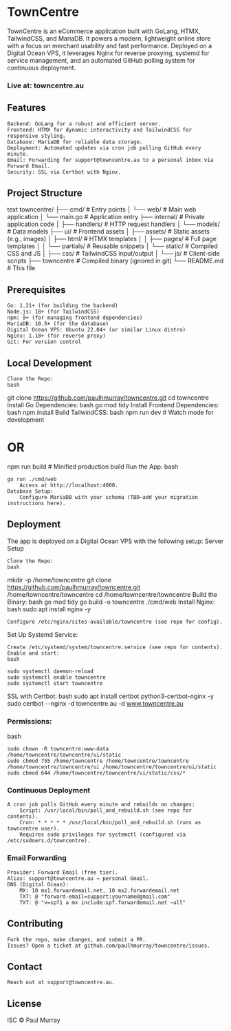 # TownCentre

TownCentre is an eCommerce application built with GoLang, HTMX, TailwindCSS, and MariaDB. It powers a modern, lightweight online store with a focus on merchant usability and fast performance. Deployed on a Digital Ocean VPS, it leverages Nginx for reverse proxying, systemd for service management, and an automated GitHub polling system for continuous deployment.

### Live at: towncentre.au

## Features

    Backend: GoLang for a robust and efficient server.
    Frontend: HTMX for dynamic interactivity and TailwindCSS for responsive styling.
    Database: MariaDB for reliable data storage.
    Deployment: Automated updates via cron job polling GitHub every minute.
    Email: Forwarding for support@towncentre.au to a personal inbox via Forward Email.
    Security: SSL via Certbot with Nginx.

## Project Structure

text
towncentre/
├── cmd/ # Entry points
│ └── web/ # Main web application
│ └── main.go # Application entry
├── internal/ # Private application code
│ ├── handlers/ # HTTP request handlers
│ └── models/ # Data models
├── ui/ # Frontend assets
│ ├── assets/ # Static assets (e.g., images)
│ ├── html/ # HTMX templates
│ │ ├── pages/ # Full page templates
│ │ └── partials/ # Reusable snippets
│ └── static/ # Compiled CSS and JS
│ ├── css/ # TailwindCSS input/output
│ └── js/ # Client-side scripts
├── towncentre # Compiled binary (ignored in git)
└── README.md # This file

## Prerequisites

    Go: 1.21+ (for building the backend)
    Node.js: 18+ (for TailwindCSS)
    npm: 9+ (for managing frontend dependencies)
    MariaDB: 10.5+ (for the database)
    Digital Ocean VPS: Ubuntu 22.04+ (or similar Linux distro)
    Nginx: 1.18+ (for reverse proxy)
    Git: For version control

## Local Development

    Clone the Repo:
    bash

git clone https://github.com/paulhmurray/towncentre.git
cd towncentre
Install Go Dependencies:
bash
go mod tidy
Install Frontend Dependencies:
bash
npm install
Build TailwindCSS:
bash
npm run dev # Watch mode for development

# OR

npm run build # Minified production build
Run the App:
bash

    go run ./cmd/web
        Access at http://localhost:4000.
    Database Setup:
        Configure MariaDB with your schema (TBD—add your migration instructions here).

## Deployment

The app is deployed on a Digital Ocean VPS with the following setup:
Server Setup

    Clone the Repo:
    bash

mkdir -p /home/towncentre
git clone https://github.com/paulhmurray/towncentre.git /home/towncentre/towncentre
cd /home/towncentre/towncentre
Build the Binary:
bash
go mod tidy
go build -o towncentre ./cmd/web
Install Nginx:
bash
sudo apt install nginx -y

    Configure /etc/nginx/sites-available/towncentre (see repo for config).

Set Up Systemd Service:

    Create /etc/systemd/system/towncentre.service (see repo for contents).
    Enable and start:
    bash

    sudo systemctl daemon-reload
    sudo systemctl enable towncentre
    sudo systemctl start towncentre

SSL with Certbot:
bash
sudo apt install certbot python3-certbot-nginx -y
sudo certbot --nginx -d towncentre.au -d www.towncentre.au

### Permissions:

bash

    sudo chown -R towncentre:www-data /home/towncentre/towncentre/ui/static
    sudo chmod 755 /home/towncentre /home/towncentre/towncentre /home/towncentre/towncentre/ui /home/towncentre/towncentre/ui/static
    sudo chmod 644 /home/towncentre/towncentre/ui/static/css/*

### Continuous Deployment

    A cron job polls GitHub every minute and rebuilds on changes:
        Script: /usr/local/bin/poll_and_rebuild.sh (see repo for contents).
        Cron: * * * * * /usr/local/bin/poll_and_rebuild.sh (runs as towncentre user).
        Requires sudo privileges for systemctl (configured via /etc/sudoers.d/towncentre).

### Email Forwarding

    Provider: Forward Email (free tier).
    Alias: support@towncentre.au → personal Gmail.
    DNS (Digital Ocean):
        MX: 10 mx1.forwardemail.net, 10 mx2.forwardemail.net
        TXT: @ "forward-email=support:yourname@gmail.com"
        TXT: @ "v=spf1 a mx include:spf.forwardemail.net ~all"

## Contributing

    Fork the repo, make changes, and submit a PR.
    Issues? Open a ticket at github.com/paulhmurray/towncentre/issues.

## Contact

    Reach out at support@towncentre.au.

## License

ISC © Paul Murray

